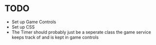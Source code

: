 # TODO

- Set up Game Controls
- Set up CSS
- The Timer should probably just be a seperate class the game service keeps track of and is kept in game controls